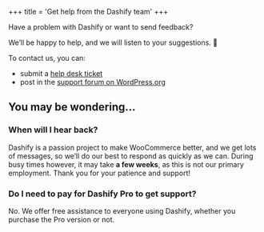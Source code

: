 +++
title = 'Get help from the Dashify team'
+++

Have a problem with Dashify or want to send feedback?

We’ll be happy to help, and we will listen to your suggestions. 🙂

To contact us, you can:

- submit a [help desk ticket](https://forms.gle/pRezSbdUcZmvZdX27)
- post in the [support forum on WordPress.org](https://wordpress.org/support/plugin/dashify/)

## You may be wondering…

### When will I hear back?

Dashify is a passion project to make WooCommerce better, and we get lots of
messages, so we’ll do our best to respond as quickly as we can. During busy
times however, it may take **a few weeks**, as this is not our primary
employment. Thank you for your patience and support!

### Do I need to pay for Dashify Pro to get support?

No. We offer free assistance to everyone using Dashify, whether you purchase
the Pro version or not.
